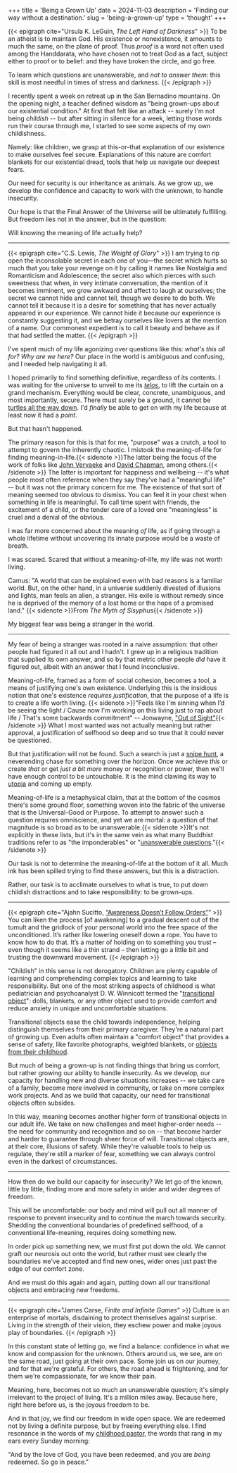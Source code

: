 +++
title = 'Being a Grown Up'
date = 2024-11-03
description = 'Finding our way without a destination.'
slug = 'being-a-grown-up'
type = 'thought'
+++

{{< epigraph cite="Ursula K. LeGuin, _The Left Hand of Darkness_" >}} To be an
atheist is to maintain God. His existence or nonexistence, it amounts to much
the same, on the plane of proof. Thus _proof_ is a word not often used among the
Handdarata, who have chosen not to treat God as a fact, subject either to proof
or to belief: and they have broken the circle, and go free.

To learn which questions are unanswerable, and _not to answer them_: this skill
is most needful in times of stress and darkness. {{< /epigraph >}}

I recently spent a week on retreat up in the San Bernadino mountains. On the
opening night, a teacher defined wisdom as "being grown-ups about our
existential condition." At first that felt like an attack -- surely I'm not
being _childish_ -- but after sitting in silence for a week, letting those words
run their course through me, I started to see some aspects of my own
childishness.

Namely: like children, we grasp at this-or-that explanation of our existence to
make ourselves feel secure. Explanations of this nature are comfort blankets for
our existential dread, tools that help us navigate our deepest fears.

Our need for security is our inheritance as animals. As we grow up, we develop
the confidence and capacity to work with the unknown, to handle insecurity.

Our hope is that the Final Answer of the Universe will be ultimately fulfilling.
But freedom lies not in the answer, but in the question:

Will knowing the meaning of life actually help?

---

{{< epigraph cite="C.S. Lewis, _The Weight of Glory_" >}} I am trying to rip
open the inconsolable secret in each one of you—the secret which hurts so much
that you take your revenge on it by calling it names like Nostalgia and
Romanticism and Adolescence; the secret also which pierces with such sweetness
that when, in very intimate conversation, the mention of it becomes imminent, we
grow awkward and affect to laugh at ourselves; the secret we cannot hide and
cannot tell, though we desire to do both. We cannot tell it because it is a
desire for something that has never actually appeared in our experience. We
cannot hide it because our experience is constantly suggesting it, and we betray
ourselves like lovers at the mention of a name. Our commonest expedient is to
call it beauty and behave as if that had settled the matter. {{< /epigraph >}}

I've spent much of my life agonizing over questions like this: _what's this all
for? Why are we here?_ Our place in the world is ambiguous and confusing, and I
needed help navigating it all.

I hoped primarily to find something definitive, regardless of its contents. I
was waiting for the universe to unveil to me its
_[telos](https://en.wikipedia.org/wiki/Teleology)_, to lift the curtain on a
grand mechanism. Everything would be clear, concrete, unambiguous, and most
importantly, secure. There must surely be a ground, it cannot be
[turtles all the way down](https://en.wikipedia.org/wiki/Turtles_all_the_way_down).
I'd _finally_ be able to get on with my life because at least now it had a
_point_.

But that hasn't happened.

The primary reason for this is that for me, "purpose" was a crutch, a tool to
attempt to govern the inherently chaotic. I mistook the meaning-of-life for
finding meaning-_in_-life.{{< sidenote >}}The latter being the focus of the work
of folks like [John Vervaeke](https://youtu.be/yImlXr5Tr8g?t=99) and
[David Chapman](https://meaningness.com/), among others.{{< /sidenote >}} The
latter is important for happiness and wellbeing -- it's what people most often
reference when they say they've had a "meaningful life" -- but it was not the
primary concern for me. The existence of that sort of meaning seemed too obvious
to dismiss. You can feel it in your chest when something in life is meaningful.
To call time spent with friends, the excitement of a child, or the tender care
of a loved one "meaningless" is cruel and a denial of the obvious.

I was far more concerned about the meaning _of_ life, as if going through a
whole lifetime without uncovering its innate purpose would be a waste of breath.

I was scared. Scared that without a meaning-of-life, my life was not worth
living.

Camus: "A world that can be explained even with bad reasons is a familiar world.
But, on the other hand, in a universe suddenly divested of illusions and lights,
man feels an alien, a stranger. His exile is without remedy since he is deprived
of the memory of a lost home or the hope of a promised land."
{{< sidenote >}}From _The Myth of Sisyphus_{{< /sidenote >}}

My biggest fear was being a stranger in the world.

---

My fear of being a stranger was rooted in a naive assumption: that other people
had figured it all out and I hadn't. I grew up in a religious tradition that
supplied its own answer, and so by that metric other people _did_ have it
figured out, albeit with an answer that I found inconclusive.

Meaning-of-life, framed as a form of social cohesion, becomes a tool, a means of
justifying one's own existence. Underlying this is the insidious notion that
one's existence _requires justification_, that the purpose of a life is to
create a life worth living. {{< sidenote >}}"Feels like I'm sinning when I’d be
seeing the light / Cause now I'm working on this living just to rap about life /
That's some backwards commitment" -- Jonwayne,
["Out of Sight"](https://www.youtube.com/watch?v=l4F21FUL1b8){{< /sidenote >}}
What I most wanted was not actually meaning but rather approval, a justification
of selfhood so deep and so true that it could never be questioned.

But that justification will not be found. Such a search is just a
[snipe hunt](https://en.wikipedia.org/wiki/Snipe_hunt), a neverending chase for
something over the horizon. Once we achieve _this_ or create _that_ or get _just
a bit more_ money or recognition or power, then we'll have enough control to be
untouchable. It is the mind clawing its way to
[utopia](https://en.wikipedia.org/wiki/Utopia#:~:text=meant%20any%20non%2Dexistent%20society)
and coming up empty.

Meaning-of-life is a metaphysical claim, that at the bottom of the cosmos
there's some ground floor, something woven into the fabric of the universe that
is the Universal-Good or Purpose. To attempt to answer such a question requires
omniscience, and yet we are mortal: a question of that magnitude is so broad as
to be unanswerable.{{< sidenote >}}It's not explicitly in these lists, but it's
in the same vein as what many Buddhist traditions refer to as "the
imponderables" or
"[unanswerable questions](https://en.wikipedia.org/wiki/The_unanswerable_questions)."{{< /sidenote >}}

Our task is not to determine the meaning-of-life at the bottom of it all. Much
ink has been spilled trying to find these answers, but this is a distraction.

Rather, our task is to acclimate ourselves to what is true, to put down childish
distractions and to take responsibility: to be grown-ups.

---

{{< epigraph cite="Ajahn Sucitto, [&ldquo;Awareness Doesn&rsquo;t Follow Orders&rdquo;](https://ajahnsucitto.org/articles/awareness-doesnt-follow-orders/)" >}}
You can liken the process [of awakening] to a gradual descent out of the tumult and
the gridlock of your personal world into the free space of the unconditioned. It’s
rather like lowering oneself down a rope. You have to know how to do that. It’s a
matter of holding on to something you trust – even though it seems like a thin strand
– then letting go a little bit and trusting the downward movement. {{< /epigraph >}}

"Childish" in this sense is not derogatory. Children are plenty capable of
learning and comprehending complex topics and learning to take responsibility.
But one of the most striking aspects of childhood is what pediatrician and
psychoanalyst D. W. Winnicott termed the
"[transitional object](https://dictionary.apa.org/transitional-object)": dolls,
blankets, or any other object used to provide comfort and reduce anxiety in
unique and uncomfortable situations.

Transitional objects ease the child towards independence, helping distinguish
themselves from their primary caregiver. They're a natural part of growing up.
Even adults often maintain a "comfort object" that provides a sense of safety,
like favorite photographs, weighted blankets, or
[objects from their childhood](https://www.upi.com/Odd_News/2012/02/21/35-percent-of-British-adults-sleep-with-bear/UPI-49791329806031/).

But much of being a grown-up is not finding things that bring us comfort, but
rather growing our ability to handle insecurity. As we develop, our capacity for
handling new and diverse situations increases -- we take care of a family,
become more involved in community, or take on more complex work projects. And as
we build that capacity, our need for transitional objects often subsides.

In this way, meaning becomes another higher form of transitional objects in our
adult life. We take on new challenges and meet higher-order needs -- the need
for community and recognition and so on -- that become harder and harder to
guarantee through sheer force of will. Transitional objects are, at their core,
illusions of safety. While they're valuable tools to help us regulate, they're
still a marker of fear, something we can always control even in the darkest of
circumstances.

---

How then do we build our capacity for insecurity? We let go of the known, little
by little, finding more and more safety in wider and wider degrees of freedom.

This will be uncomfortable: our body and mind will pull out all manner of
response to prevent insecurity and to continue the march towards security.
Shedding the conventional boundaries of predefined selfhood, of a conventional
life-meaning, requires doing something new.

In order pick up something new, we must first put down the old. We cannot graft
our neurosis out onto the world, but rather must see clearly the boundaries
we've accepted and find new ones, wider ones just past the edge of our comfort
zone.

And we must do this again and again, putting down all our transitional objects
and embracing new freedoms.

---

{{< epigraph cite="James Carse, _Finite and Infinite Games_" >}} Culture is an
enterprise of mortals, disdaining to protect themselves against surprise. Living
in the strength of their vision, they eschew power and make joyous play of
boundaries. {{< /epigraph >}}

In this constant state of letting go, we find a balance: confidence in what we
know and compassion for the unknown. Others around us, we see, are on the same
road, just going at their own pace. Some join us on our journey, and for that
we're grateful. For others, the road ahead is frightening, and for them we're
compassionate, for we know their pain.

Meaning, here, becomes not so much an unanswerable question; it's simply
irrelevant to the project of living. It's a million miles away. Because here,
right here before us, is the joyous freedom to be.

And in that joy, we find our freedom in wide open space. We are redeemed not by
living a definite purpose, but by freeing everything else. I find resonance in
the words of my
[childhood pastor](https://thealabamabaptist.org/jim-barnette-longtime-pastor-and-samford-professor-dies-at-age-59/#:~:text=you%20have%20been%20redeemed%20and%20you%20are%20being%20redeemed),
the words that rang in my ears every Sunday morning:

"And by the love of God, you have been redeemed, and you are _being_ redeemed.
So go in peace."
